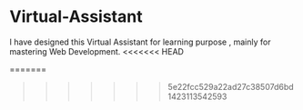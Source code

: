 # Virtual-Assistant
I have designed this Virtual Assistant for learning purpose , mainly for mastering Web Development.
<<<<<<< HEAD

=======
>>>>>>> 5e22fcc529a22ad27c38507d6bd1423113542593
